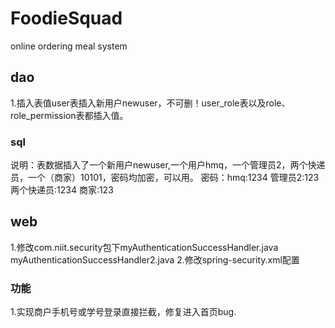 # FoodieSquad
 online ordering meal system
 
 ## dao
 1.插入表值user表插入新用户newuser，不可删！user_role表以及role、role_permission表都插入值。

 ### sql
 说明：表数据插入了一个新用户newuser,一个用户hmq，一个管理员2，两个快递员，一个（商家）10101，密码均加密，可以用。
 密码：hmq:1234   管理员2:123   两个快递员:1234    商家:123
 
 ## web
 1.修改com.niit.security包下myAuthenticationSuccessHandler.java   myAuthenticationSuccessHandler2.java
 2.修改spring-security.xml配置

 ### 功能
 1.实现商户手机号或学号登录直接拦截，修复进入首页bug.


